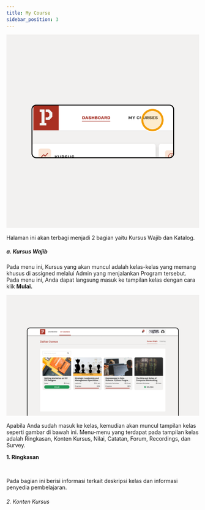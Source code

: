 ```yaml
---
title: My Course
sidebar_position: 3
---
```

![](/img/Enterprise-LMS-My-Course_1.1.png)

Halaman ini akan terbagi menjadi 2 bagian yaitu Kursus Wajib dan Katalog.

##### a. Kursus Wajib[​](https://help.stg.pintar.co.id/docs/enterprise/access-user-guide/#1-kursus-wajib)

Pada menu ini, Kursus yang akan muncul adalah kelas-kelas yang memang khusus di assigned melalui Admin yang menjalankan Program tersebut. Pada menu ini, Anda dapat langsung masuk ke tampilan kelas dengan cara klik **Mulai.**

![](/img/Enterprise-LMS-My-Course_1.2.png)

Apabila Anda sudah masuk ke kelas, kemudian akan muncul tampilan kelas seperti gambar di bawah ini. Menu-menu yang terdapat pada tampilan kelas adalah Ringkasan, Konten Kursus, Nilai, Catatan, Forum, Recordings, dan Survey.

**1. Ringkasan**

![]()

Pada bagian ini berisi informasi terkait deskripsi kelas dan informasi penyedia pembelajaran.

###### 2. Konten Kursus

![]()

######

